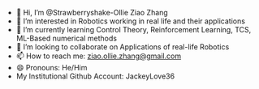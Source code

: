 - 👋 Hi, I’m @Strawberryshake-Ollie Ziao Zhang
- 👀 I’m interested in Robotics working in real life and their applications
- 🌱 I’m currently learning Control Theory, Reinforcement Learning, TCS, ML-Based numerical methods
- 💞️ I’m looking to collaborate on Applications of real-life Robotics
- 📫 How to reach me: ziao.ollie.zhang@gmail.com
- 😄 Pronouns: He/Him
- My Institutional Github Account: JackeyLove36

<!---
Strawberryshake-Ollie/Strawberryshake-Ollie is a ✨ special ✨ repository because its `README.md` (this file) appears on your GitHub profile.
You can click the Preview link to take a look at your changes.
--->
